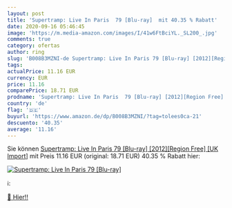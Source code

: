 ```yaml
---
layout: post
title: 'Supertramp: Live In Paris  79 [Blu-ray]  mit 40.35 % Rabatt'
date: 2020-09-16 05:46:45
image: 'https://m.media-amazon.com/images/I/41w6FtBciYL._SL200_.jpg'
comments: true
category: ofertas
author: ring
slug: 'B008B3MZNI-de Supertramp: Live In Paris 79 [Blu-ray] [2012][Region Free]...'
tags: 
actualPrice: 11.16 EUR
currency: EUR
price: 11.16
comparePrice: 18.71 EUR
prodname: 'Supertramp: Live In Paris  79 [Blu-ray] [2012][Region Free] [UK Import]'
country: 'de'
flag: '🇩🇪'
buyurl: 'https://www.amazon.de/dp/B008B3MZNI/?tag=tolees0ca-21'
descuento: '40.35'
average: '11.16'
---
```


Sie können [Supertramp: Live In Paris  79 [Blu-ray] [2012][Region Free] [UK Import]](https://www.amazon.de/dp/B008B3MZNI/?tag=tolees0ca-21) mit Preis 11.16 EUR (original: 18.71 EUR) 40.35 % Rabatt hier:

[![Supertramp: Live In Paris  79 [Blu-ray] ](https://m.media-amazon.com/images/I/41w6FtBciYL._SL200_.jpg)](https://www.amazon.de/dp/B008B3MZNI/?tag=tolees0ca-21)

ℹ️:


[🛒 Hier!!](https://www.amazon.de/dp/B008B3MZNI/?tag=tolees0ca-21)
